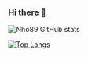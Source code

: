 ### Hi there 👋

<!--
**Nho89/Nho89** is a ✨ _special_ ✨ repository because its `README.md` (this file) appears on your GitHub profile.

Here are some ideas to get you started:

- 🔭 I’m currently working on ...
- 🌱 I’m currently learning ...
- 👯 I’m looking to collaborate on ...
- 🤔 I’m looking for help with ...
- 💬 Ask me about ...
- 📫 How to reach me: ...
- 😄 Pronouns: ...
- ⚡ Fun fact: ...
-->

![Nho89 GitHub stats](https://github-readme-stats.vercel.app/api?username=Nho89&count_private=true&include_all_commits=true)

[![Top Langs](https://github-readme-stats.vercel.app/api/top-langs/?username=Nho89&layout=compact)](https://github.com/Nho89/github-readme-stats)
